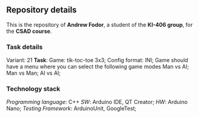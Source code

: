 ## Repository details

This is the repository of ****Andrew Fodor****, a student of the **KI-406 group**,
for the **CSAD course**.
### Task details

Variant: 21
**Task**: 
Game: tik-toc-toe 3x3;
Config format: INI;
Game should have a menu where you can select the following game modes
Man vs AI;
Man vs Man;
AI vs AI;
### Technology stack
*Programming language*: C++
*SW*: Arduino IDE, QT Creator;
*HW*: Arduino Nano;
*Testing Framework*: ArduinoUnit, GoogleTest;